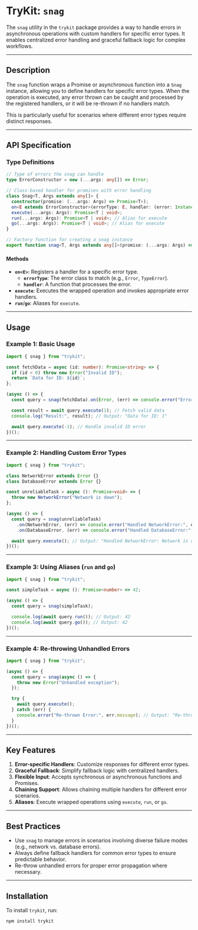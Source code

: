 # TryKit: **`snag`**

The `snag` utility in the `trykit` package provides a way to handle errors in asynchronous operations with custom handlers for specific error types. It enables centralized error handling and graceful fallback logic for complex workflows.

---

## Description

The `snag` function wraps a Promise or asynchronous function into a `Snag` instance, allowing you to define handlers for specific error types. When the operation is executed, any error thrown can be caught and processed by the registered handlers, or it will be re-thrown if no handlers match.

This is particularly useful for scenarios where different error types require distinct responses.

---

## API Specification

### Type Definitions

```typescript
// Type of errors the snag can handle
type ErrorConstructor = new (...args: any[]) => Error;

// Class-based handler for promises with error handling
class Snag<T, Args extends any[]> {
  constructor(promise: (...args: Args) => Promise<T>);
  on<E extends ErrorConstructor>(errorType: E, handler: (error: InstanceType<E>) => void): this;
  execute(...args: Args): Promise<T | void>;
  run(...args: Args): Promise<T | void>; // Alias for execute
  go(...args: Args): Promise<T | void>; // Alias for execute
}

// Factory function for creating a snag instance
export function snag<T, Args extends any[]>(promise: (...args: Args) => Promise<T> | T): Snag<T, Args>;
```

#### Methods

- **`on<E>`**: Registers a handler for a specific error type.
  - **`errorType`**: The error class to match (e.g., `Error`, `TypeError`).
  - **`handler`**: A function that processes the error.
- **`execute`**: Executes the wrapped operation and invokes appropriate error handlers.
- **`run`**/**`go`**: Aliases for `execute`.

---

## Usage

### Example 1: Basic Usage

```typescript
import { snag } from "trykit";

const fetchData = async (id: number): Promise<string> => {
  if (id < 0) throw new Error("Invalid ID");
  return `Data for ID: ${id}`;
};

(async () => {
  const query = snag(fetchData).on(Error, (err) => console.error("Error:", err.message));

  const result = await query.execute(1); // Fetch valid data
  console.log("Result:", result); // Output: "Data for ID: 1"

  await query.execute(-1); // Handle invalid ID error
})();
```

---

### Example 2: Handling Custom Error Types

```typescript
import { snag } from "trykit";

class NetworkError extends Error {}
class DatabaseError extends Error {}

const unreliableTask = async (): Promise<void> => {
  throw new NetworkError("Network is down");
};

(async () => {
  const query = snag(unreliableTask)
    .on(NetworkError, (err) => console.error("Handled NetworkError:", err.message))
    .on(DatabaseError, (err) => console.error("Handled DatabaseError:", err.message));

  await query.execute(); // Output: "Handled NetworkError: Network is down"
})();
```

---

### Example 3: Using Aliases (`run` and `go`)

```typescript
import { snag } from "trykit";

const simpleTask = async (): Promise<number> => 42;

(async () => {
  const query = snag(simpleTask);

  console.log(await query.run()); // Output: 42
  console.log(await query.go()); // Output: 42
})();
```

---

### Example 4: Re-throwing Unhandled Errors

```typescript
import { snag } from "trykit";

(async () => {
  const query = snag(async () => {
    throw new Error("Unhandled exception");
  });

  try {
    await query.execute();
  } catch (err) {
    console.error("Re-thrown Error:", err.message); // Output: "Re-thrown Error: Unhandled exception"
  }
})();
```

---

## Key Features

1. **Error-specific Handlers**: Customize responses for different error types.
2. **Graceful Fallback**: Simplify fallback logic with centralized handlers.
3. **Flexible Input**: Accepts synchronous or asynchronous functions and Promises.
4. **Chaining Support**: Allows chaining multiple handlers for different error scenarios.
5. **Aliases**: Execute wrapped operations using `execute`, `run`, or `go`.

---

## Best Practices

- Use `snag` to manage errors in scenarios involving diverse failure modes (e.g., network vs. database errors).
- Always define fallback handlers for common error types to ensure predictable behavior.
- Re-throw unhandled errors for proper error propagation where necessary.

---

## Installation

To install `trykit`, run:

```bash
npm install trykit
```

